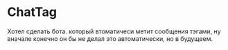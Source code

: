 # ChatTag

Хотел сделать бота. который втоматичеси метит сообщения тэгами, ну вначале конечно он бы не делал это автоматически, но в будущеем.
